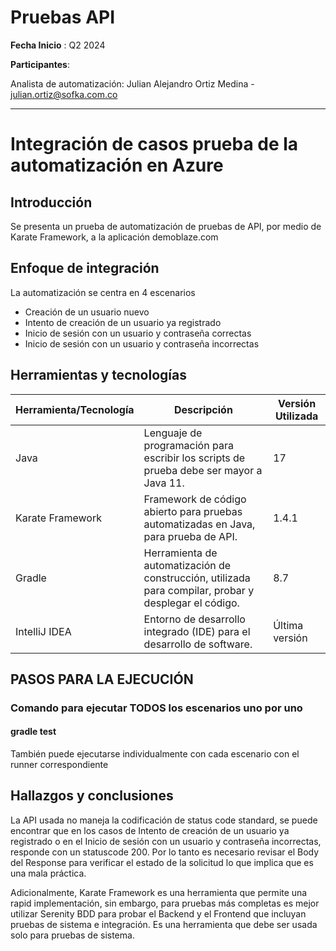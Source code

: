 # Pruebas API

**Fecha Inicio** : Q2 2024

**Participantes**:


Analista de automatización: Julian Alejandro Ortiz Medina - <julian.ortiz@sofka.com.co>



****

# Integración de casos prueba de la automatización en Azure

## Introducción
Se presenta un prueba de automatización de pruebas de API, por medio de Karate Framework, a la aplicación demoblaze.com

## Enfoque de integración
La automatización se centra en 4 escenarios
- Creación de un usuario nuevo 
- Intento de creación de un usuario ya registrado 
- Inicio de sesión con un usuario y contraseña correctas
- Inicio de sesión con un usuario y contraseña incorrectas

## Herramientas y tecnologías

| Herramienta/Tecnología | Descripción                                                                                           | Versión Utilizada |
|------------------------|-------------------------------------------------------------------------------------------------------|-------------------|
| Java                   | Lenguaje de programación para escribir los scripts de prueba debe ser mayor a Java 11.                | 17                |
| Karate Framework       | Framework de código abierto para pruebas automatizadas en Java, para prueba de API.                   | 1.4.1             | 
| Gradle                 | Herramienta de automatización de construcción, utilizada para compilar, probar y desplegar el código. | 8.7               |
| IntelliJ IDEA          | Entorno de desarrollo integrado (IDE) para el desarrollo de software.                                 | Última versión    |

## PASOS PARA LA EJECUCIÓN


### Comando para ejecutar TODOS los escenarios uno por uno
#### gradle test

También puede ejecutarse individualmente con cada escenario con el runner correspondiente


##  Hallazgos y conclusiones

La API usada no maneja la codificación de status code standard, se puede encontrar que en los casos de Intento de creación de un usuario ya registrado o en el Inicio de sesión con un usuario y contraseña incorrectas, responde con un statuscode 200. Por lo tanto es necesario revisar el Body del Response para verificar el estado de la solicitud lo que implica que es una mala práctica. 


Adicionalmente, Karate Framework es una herramienta que permite una rapid implementación, sin embargo, para pruebas más completas es mejor utilizar Serenity BDD para probar el Backend y el Frontend que incluyan pruebas de sistema e integración. Es una herramienta que debe ser usada solo para pruebas de sistema.  